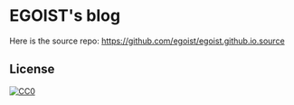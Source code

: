 # EGOIST's blog

Here is the source repo: https://github.com/egoist/egoist.github.io.source

## License

[![CC0](http://mirrors.creativecommons.org/presskit/buttons/88x31/svg/cc-zero.svg)](https://creativecommons.org/publicdomain/zero/1.0/)
